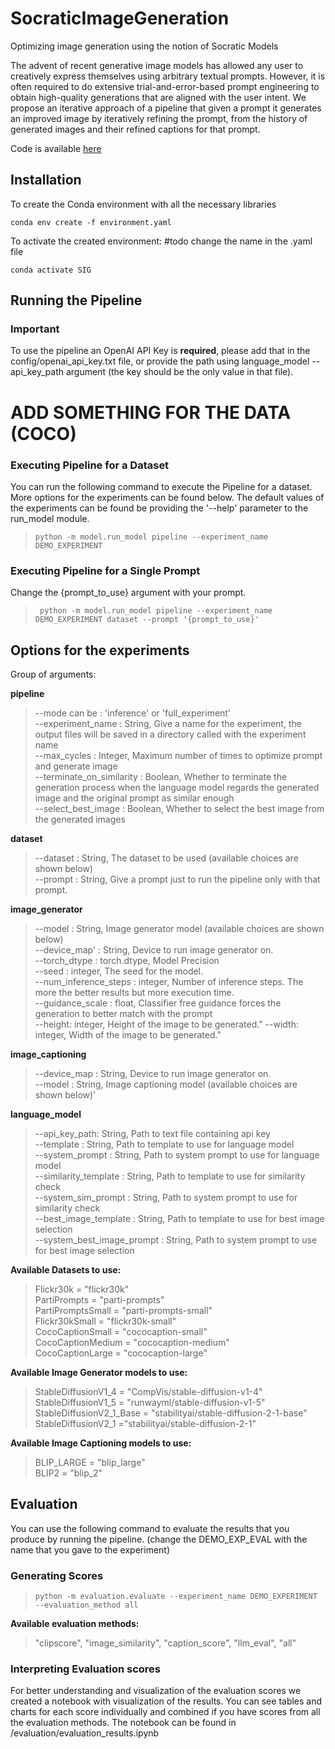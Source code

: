 # SocraticImageGeneration
Optimizing image generation using the notion of Socratic Models

The advent of recent generative image models has allowed any user to creatively express themselves using arbitrary
textual prompts. However, it is often required to do extensive trial-and-error-based prompt engineering to obtain high-quality generations that are aligned
with the user intent. We propose an iterative approach of a pipeline that given a
prompt it generates an improved image by iteratively refining the prompt, from
the history of generated images and their refined captions for that prompt.

Code is available [here](https://github.com/JonaRuthardt/SocraticImageGeneration)

## Installation

To create the Conda environment with all the necessary libraries 
```shell
conda env create -f environment.yaml
```

To activate the created environment:
#todo change the name in the .yaml file
```shell
conda activate SIG
```


[//]: # (Folder structure &#40;are all necessary folders created when cloning the repository&#41;)


## Running the Pipeline
### Important
To use the pipeline an OpenAI API Key is **required**, please add that in the config/openai_api_key.txt file, or 
provide the path using language_model --api_key_path argument (the key should be the only value in that file).

# ADD SOMETHING FOR THE DATA (COCO)
### Executing Pipeline for a Dataset

You can run the following command to execute the Pipeline for a dataset. More options for the experiments can be found 
below. The default values of the experiments can be found be providing the '--help' parameter to  the run_model module. 
> ```python -m model.run_model pipeline --experiment_name DEMO_EXPERIMENT ```

### Executing Pipeline for a Single Prompt
Change the {prompt_to_use} argument with your prompt.
> ``` python -m model.run_model pipeline --experiment_name DEMO_EXPERIMENT dataset --prompt '{prompt_to_use}'```

## Options for the experiments 

Group of arguments:  

**pipeline**  
>   --mode can be : 'inference' or 'full_experiment'\
    --experiment_name : String, Give a name for the experiment, the output files will be saved in a directory called with the experiment name\
    --max_cycles : Integer, Maximum number of times to optimize prompt and generate image \
    --terminate_on_similarity : Boolean, Whether to terminate the generation process when the language model regards the generated image and the original prompt as similar enough\
    --select_best_image : Boolean, Whether to select the best image from the generated images

**dataset**
> --dataset : String, The dataset to be used (available choices are shown below) \
> --prompt : String, Give a prompt just to run the pipeline only with that prompt.

**image_generator**
> --model : String, Image generator model (available choices are shown below) \
> --device_map' : String,  Device to run image generator on. \
> --torch_dtype : torch.dtype, Model Precision \
> --seed : integer, The seed for the model. \
> --num_inference_steps : integer, Number of inference steps. The more the better results but more execution time. \
> --guidance_scale : float, Classifier free guidance forces the generation to better match with the prompt \
> --height: integer, Height of the image to be generated."
> --width: integer, Width of the image to be generated."

**image_captioning**
> --device_map : String, Device to run image generator on. \
    --model : String, Image captioning model (available choices are shown below)'

**language_model**
>   --api_key_path: String, Path to text file containing api key \
    --template : String, Path to template to use for language model \
    --system_prompt : String, Path to system prompt to use for language model \
    --similarity_template : String, Path to template to use for similarity check \
    --system_sim_prompt : String, Path to system prompt to use for similarity check \
    --best_image_template : String, Path to template to use for best image selection \
    --system_best_image_prompt : String, Path to system prompt to use for best image selection
 
**Available Datasets to use:**
> Flickr30k = "flickr30k" \
    PartiPrompts = "parti-prompts" \
    PartiPromptsSmall = "parti-prompts-small" \
    Flickr30kSmall = "flickr30k-small" \
    CocoCaptionSmall = "cococaption-small" \
    CocoCaptionMedium = "cococaption-medium" \
    CocoCaptionLarge = "cococaption-large" 

**Available Image Generator models to use:**
>   StableDiffusionV1_4 = "CompVis/stable-diffusion-v1-4" \
    StableDiffusionV1_5 = "runwayml/stable-diffusion-v1-5" \
    StableDiffusionV2_1_Base = "stabilityai/stable-diffusion-2-1-base" \
    StableDiffusionV2_1 ="stabilityai/stable-diffusion-2-1"

**Available Image Captioning models to use:**
>  BLIP_LARGE = "blip_large"\
  BLIP2 = "blip_2"



## Evaluation

You can use the following command to evaluate the results that you produce by running the pipeline. 
(change the DEMO_EXP_EVAL with the name that you gave to the experiment)
### Generating Scores
> ```python -m evaluation.evaluate --experiment_name DEMO_EXPERIMENT --evaluation_method all ```



**Available evaluation methods:**
>"clipscore", "image_similarity", "caption_score", "llm_eval", "all"

### Interpreting Evaluation scores
For better understanding and visualization of the evaluation scores we created a notebook with visualization of the results.
You can see tables and charts for each score individually and combined if you have scores from all the evaluation methods.
The notebook can be found in /evaluation/evaluation_results.ipynb